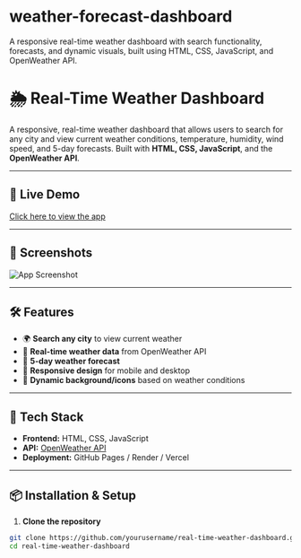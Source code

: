 # weather-forecast-dashboard
A responsive real-time weather dashboard with search functionality, forecasts, and dynamic visuals, built using HTML, CSS, JavaScript, and OpenWeather API.
####
# 🌦️ Real-Time Weather Dashboard

A responsive, real-time weather dashboard that allows users to search for any city and view current weather conditions, temperature, humidity, wind speed, and 5-day forecasts. Built with **HTML, CSS, JavaScript**, and the **OpenWeather API**.

---

## 🚀 Live Demo
[Click here to view the app](YOUR_DEPLOYED_LINK)

---

## 📸 Screenshots
![App Screenshot](assets/screenshot.png)

---

## 🛠️ Features
- 🌍 **Search any city** to view current weather
- 📡 **Real-time weather data** from OpenWeather API
- 📅 **5-day weather forecast**
- 📱 **Responsive design** for mobile and desktop
- 🎨 **Dynamic background/icons** based on weather conditions

---

## 🧰 Tech Stack
- **Frontend:** HTML, CSS, JavaScript
- **API:** [OpenWeather API](https://openweathermap.org/api)
- **Deployment:** GitHub Pages / Render / Vercel

---

## 📦 Installation & Setup

1. **Clone the repository**
```bash
git clone https://github.com/yourusername/real-time-weather-dashboard.git
cd real-time-weather-dashboard
